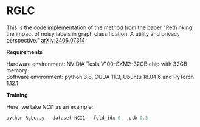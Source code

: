 # RGLC
This is the code implementation of the method from the paper "Rethinking the impact of noisy labels in graph classification: A utility and privacy perspective."
[arXiv:2406.07314](https://arxiv.org/abs/2406.07314)  

**Requirements**   

Hardware environment: NVIDIA Tesla V100-SXM2-32GB chip with 32GB memory.  
Software environment: python 3.8, CUDA 11.3, Ubuntu 18.04.6 and PyTorch 1.12.1


**Training**  

Here, we take NCI1 as an example: 
```python
python RgLc.py --dataset NCI1 --fold_idx 0 --ptb 0.3
